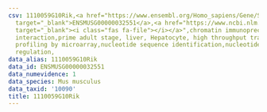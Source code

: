```yaml
---
csv: 1110059G10Rik,<a href="https://www.ensembl.org/Homo_sapiens/Gene/Summary?db=core;g=ENSMUSG00000032551"
  target="_blank">ENSMUSG00000032551</a>,<a href="https://www.ncbi.nlm.nih.gov/pubmed/23834426"
  target="_blank"><i class="fas fa-file"></i></a>",chromatin immunoprecipitation assay,direct
  interaction,prime adult stage, liver, Hepatocyte, high throughput transcription
  profiling by microarray,nucleotide sequence identification,nucleotide sequence identification,transcriptional
  regulation,
data_alias: 1110059G10Rik
data_id: ENSMUSG00000032551
data_numevidence: 1
data_species: Mus musculus
data_taxid: '10090'
title: 1110059G10Rik
---
```


